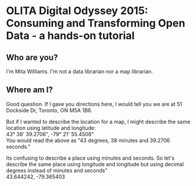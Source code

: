 # OLITA Digital Odyssey 2015: Consuming and Transforming Open Data - a hands-on tutorial
  
## Who are you?
I'm Mita Williams. I'm not a data librarian nor a map librarian.
  
## Where am I?
Good question. If I gave you directions here, I would tell you we are at 51 Dockside Dr, Toronto, ON M5A 1B6.  
  
But if I wanted to describe the location for a map, I might describe the same location using latitude and longitude:  
43° 38' 39.2706", -79° 21' 55.4508"  
You would read the above as "43 degrees, 38 minutes and 39.2706 seconds."
  
Its confusing to describe a place using minutes and seconds. So let's describe the same place using longitude and longitude but using decimal degrees instead of minutes and seconds"  
43.644242, -79.365403  
